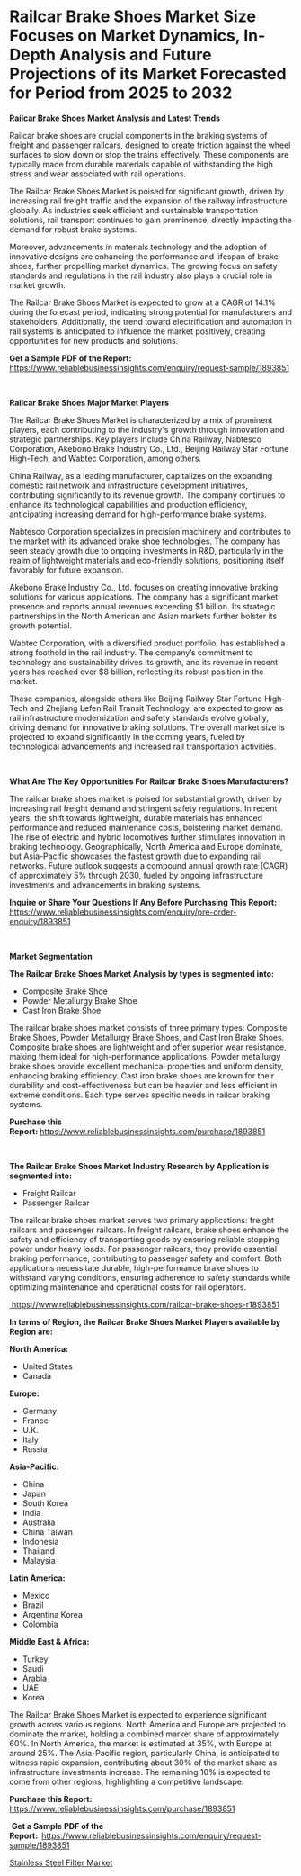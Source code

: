 <p><h1>Railcar Brake Shoes Market Size Focuses on Market Dynamics, In-Depth Analysis and Future Projections of its Market Forecasted for Period from 2025 to 2032</h1></p><p><strong>Railcar Brake Shoes Market Analysis and Latest Trends</strong></p>
<p><p>Railcar brake shoes are crucial components in the braking systems of freight and passenger railcars, designed to create friction against the wheel surfaces to slow down or stop the trains effectively. These components are typically made from durable materials capable of withstanding the high stress and wear associated with rail operations. </p><p>The Railcar Brake Shoes Market is poised for significant growth, driven by increasing rail freight traffic and the expansion of the railway infrastructure globally. As industries seek efficient and sustainable transportation solutions, rail transport continues to gain prominence, directly impacting the demand for robust brake systems. </p><p>Moreover, advancements in materials technology and the adoption of innovative designs are enhancing the performance and lifespan of brake shoes, further propelling market dynamics. The growing focus on safety standards and regulations in the rail industry also plays a crucial role in market growth. </p><p>The Railcar Brake Shoes Market is expected to grow at a CAGR of 14.1% during the forecast period, indicating strong potential for manufacturers and stakeholders. Additionally, the trend toward electrification and automation in rail systems is anticipated to influence the market positively, creating opportunities for new products and solutions.</p></p>
<p><strong>Get a Sample PDF of the Report:&nbsp;</strong> <a href="https://www.reliablebusinessinsights.com/enquiry/request-sample/1893851?utm_campaign=2109&utm_medium=2&utm_source=Github&utm_content=ia&utm_term=23022025&utm_id=railcar-brake-shoes">https://www.reliablebusinessinsights.com/enquiry/request-sample/1893851</a></p>
<p>&nbsp;</p>
<p><strong>Railcar Brake Shoes Major Market Players</strong></p>
<p><p>The Railcar Brake Shoes Market is characterized by a mix of prominent players, each contributing to the industry's growth through innovation and strategic partnerships. Key players include China Railway, Nabtesco Corporation, Akebono Brake Industry Co., Ltd., Beijing Railway Star Fortune High-Tech, and Wabtec Corporation, among others.</p><p>China Railway, as a leading manufacturer, capitalizes on the expanding domestic rail network and infrastructure development initiatives, contributing significantly to its revenue growth. The company continues to enhance its technological capabilities and production efficiency, anticipating increasing demand for high-performance brake systems.</p><p>Nabtesco Corporation specializes in precision machinery and contributes to the market with its advanced brake shoe technologies. The company has seen steady growth due to ongoing investments in R&D, particularly in the realm of lightweight materials and eco-friendly solutions, positioning itself favorably for future expansion.</p><p>Akebono Brake Industry Co., Ltd. focuses on creating innovative braking solutions for various applications. The company has a significant market presence and reports annual revenues exceeding $1 billion. Its strategic partnerships in the North American and Asian markets further bolster its growth potential.</p><p>Wabtec Corporation, with a diversified product portfolio, has established a strong foothold in the rail industry. The company’s commitment to technology and sustainability drives its growth, and its revenue in recent years has reached over $8 billion, reflecting its robust position in the market.</p><p>These companies, alongside others like Beijing Railway Star Fortune High-Tech and Zhejiang Lefen Rail Transit Technology, are expected to grow as rail infrastructure modernization and safety standards evolve globally, driving demand for innovative braking solutions. The overall market size is projected to expand significantly in the coming years, fueled by technological advancements and increased rail transportation activities.</p></p>
<p>&nbsp;</p>
<p><strong>What Are The Key Opportunities For Railcar Brake Shoes Manufacturers?</strong></p>
<p><p>The railcar brake shoes market is poised for substantial growth, driven by increasing rail freight demand and stringent safety regulations. In recent years, the shift towards lightweight, durable materials has enhanced performance and reduced maintenance costs, bolstering market demand. The rise of electric and hybrid locomotives further stimulates innovation in braking technology. Geographically, North America and Europe dominate, but Asia-Pacific showcases the fastest growth due to expanding rail networks. Future outlook suggests a compound annual growth rate (CAGR) of approximately 5% through 2030, fueled by ongoing infrastructure investments and advancements in braking systems.</p></p>
<p><strong>Inquire or Share Your Questions If Any Before Purchasing This Report:</strong> <a href="https://www.reliablebusinessinsights.com/enquiry/pre-order-enquiry/1893851?utm_campaign=2109&utm_medium=2&utm_source=Github&utm_content=ia&utm_term=23022025&utm_id=railcar-brake-shoes">https://www.reliablebusinessinsights.com/enquiry/pre-order-enquiry/1893851</a></p>
<p>&nbsp;</p>
<p><strong>Market Segmentation</strong></p>
<p><strong>The Railcar Brake Shoes Market Analysis by types is segmented into:</strong></p>
<p><ul><li>Composite Brake Shoe</li><li>Powder Metallurgy Brake Shoe</li><li>Cast Iron Brake Shoe</li></ul></p>
<p><p>The railcar brake shoes market consists of three primary types: Composite Brake Shoes, Powder Metallurgy Brake Shoes, and Cast Iron Brake Shoes. Composite brake shoes are lightweight and offer superior wear resistance, making them ideal for high-performance applications. Powder metallurgy brake shoes provide excellent mechanical properties and uniform density, enhancing braking efficiency. Cast iron brake shoes are known for their durability and cost-effectiveness but can be heavier and less efficient in extreme conditions. Each type serves specific needs in railcar braking systems.</p></p>
<p><strong>Purchase this Report:&nbsp;</strong><a href="https://www.reliablebusinessinsights.com/purchase/1893851?utm_campaign=2109&utm_medium=2&utm_source=Github&utm_content=ia&utm_term=23022025&utm_id=railcar-brake-shoes">https://www.reliablebusinessinsights.com/purchase/1893851</a></p>
<p>&nbsp;</p>
<p><strong>The Railcar Brake Shoes Market Industry Research by Application is segmented into:</strong></p>
<p><ul><li>Freight Railcar</li><li>Passenger Railcar</li></ul></p>
<p><p>The railcar brake shoes market serves two primary applications: freight railcars and passenger railcars. In freight railcars, brake shoes enhance the safety and efficiency of transporting goods by ensuring reliable stopping power under heavy loads. For passenger railcars, they provide essential braking performance, contributing to passenger safety and comfort. Both applications necessitate durable, high-performance brake shoes to withstand varying conditions, ensuring adherence to safety standards while optimizing maintenance and operational costs for rail operators.</p></p>
<p><a href="https://www.reliablebusinessinsights.com/railcar-brake-shoes-r1893851?utm_campaign=2109&utm_medium=2&utm_source=Github&utm_content=ia&utm_term=23022025&utm_id=railcar-brake-shoes">&nbsp;https://www.reliablebusinessinsights.com/railcar-brake-shoes-r1893851</a></p>
<p><strong>In terms of Region, the Railcar Brake Shoes Market Players available by Region are:</strong></p>
<p>
    <p> <strong> North America: </strong>
        <ul>
            <li>United States</li>
            <li>Canada</li>
        </ul>
        </p> 
    <p> <strong> Europe: </strong>
        <ul>
            <li>Germany</li>
            <li>France</li>
            <li>U.K.</li>
            <li>Italy</li>
            <li>Russia</li>
        </ul>
        </p> 
    <p> <strong> Asia-Pacific: </strong>
        <ul>
            <li>China</li>
            <li>Japan</li>
            <li>South Korea</li>
            <li>India</li>
            <li>Australia</li>
            <li>China Taiwan</li>
            <li>Indonesia</li>
            <li>Thailand</li>
            <li>Malaysia</li>
        </ul>
        </p> 
    <p> <strong> Latin America: </strong>
        <ul>
            <li>Mexico</li>
            <li>Brazil</li>
            <li>Argentina Korea</li>
            <li>Colombia</li>
        </ul>
        </p> 
    <p> <strong> Middle East & Africa: </strong>
        <ul>
            <li>Turkey</li>
            <li>Saudi</li>
            <li>Arabia</li>
            <li>UAE</li>
            <li>Korea</li>
        </ul>
    </p>
    </p>
<p><p>The Railcar Brake Shoes Market is expected to experience significant growth across various regions. North America and Europe are projected to dominate the market, holding a combined market share of approximately 60%. In North America, the market is estimated at 35%, with Europe at around 25%. The Asia-Pacific region, particularly China, is anticipated to witness rapid expansion, contributing about 30% of the market share as infrastructure investments increase. The remaining 10% is expected to come from other regions, highlighting a competitive landscape.</p></p>
<p><strong>Purchase this Report: </strong><a href="https://www.reliablebusinessinsights.com/purchase/1893851?utm_campaign=2109&utm_medium=2&utm_source=Github&utm_content=ia&utm_term=23022025&utm_id=railcar-brake-shoes">https://www.reliablebusinessinsights.com/purchase/1893851</a></p>
<p>&nbsp;<strong>Get a Sample PDF of the Report:&nbsp;&nbsp;</strong><a href="https://www.reliablebusinessinsights.com/enquiry/request-sample/1893851?utm_campaign=2109&utm_medium=2&utm_source=Github&utm_content=ia&utm_term=23022025&utm_id=railcar-brake-shoes">https://www.reliablebusinessinsights.com/enquiry/request-sample/1893851</a></p>
<p><strong></strong></p>
<p><p><a href="https://github.com/MonroeBullock54/Market-Research-Report-List-1/blob/main/stainless-steel-filter-market.md?utm_campaign=2109&utm_medium=2&utm_source=Github&utm_content=ia&utm_term=23022025&utm_id=railcar-brake-shoes">Stainless Steel Filter Market</a></p></p>